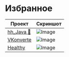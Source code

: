 # Избранное

Проект | Скриншот
------------ | -------------
[hh_Java :herb:](https://mobiskif.github.io/hh_JAVA/) | ![Image](https://raw.githubusercontent.com/mobiskif/hh_JAVA/master/res/hh.png) 
[VKonverte](https://mobiskif.github.io/VKonverte_PHP/) |  ![Image](https://mobiskif.github.io/VKonverte_PHP/1.png) 
[Healthy](https://mobiskif.github.io/Healthy_ANDROID/) |  ![Image](https://mobiskif.github.io/Healthy_ANDROID/1.png) 
